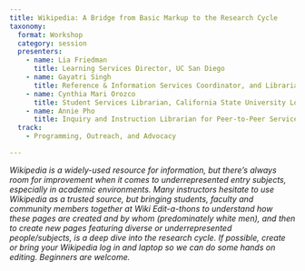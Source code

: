 ```yaml
---
title: Wikipedia: A Bridge from Basic Markup to the Research Cycle
taxonomy:
  format: Workshop
  category: session
  presenters:
    - name: Lia Friedman	
	  title: Learning Services Director, UC San Diego
	- name: Gayatri Singh
	  title: Reference & Information Services Coordinator, and Librarian for Communication, UC San Diego
	- name: Cynthia Mari Orozco
	  title: Student Services Librarian, California State University Long Beach
	- name: Annie Pho
	  title: Inquiry and Instruction Librarian for Peer-to-Peer Services and Public Programming, UC Los Angeles
  track: 
	- Programming, Outreach, and Advocacy

---
```

_Wikipedia is a widely-used resource for information, but there’s always room for improvement when it comes to underrepresented entry subjects, especially in academic environments. Many instructors hesitate to use Wikipedia as a trusted source, but bringing students, faculty and community members together at Wiki Edit-a-thons to understand how these pages are created and by whom (predominately white men), and then to create new pages featuring diverse or underrepresented people/subjects, is a deep dive into the research cycle. If possible, create or bring your Wikipedia log in and laptop so we can do some hands on editing. Beginners are welcome._
